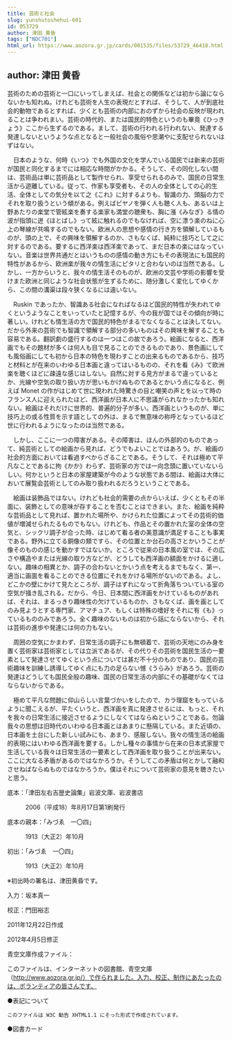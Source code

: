 ```yaml
---
title: 芸術と社会
slug: yunshutoshehui-601
id: 053729
author: 津田 黄昏
tags: ["NDC701"]
html_url: https://www.aozora.gr.jp/cards/001535/files/53729_46418.html
---
```


## author: 津田 黄昏

芸術のための芸術と一口にいってしまえば、社会との関係などは初から論にならないかも知れぬ。けれども芸術を人生の表現だとすれば、そうして、人が到底社会的動物であるとすれば、少くとも芸術の内部におのずから社会の反映が現われることは争われまい。芸術の時代的、または国民的特色というのも畢竟《ひっきょう》ここから生ずるのである。まして、芸術の行われる行われない、発達する発達しないというような点となると一般社会の風俗や思潮やに支配せられないはずはない。

　日本のような、何時《いつ》でも外国の文化を学んでいる国民では新来の芸術が国民と同化するまでには相応な時間がかかる。そうして、その同化しない間は、芸術品は単に芸術品として製作せられ、享受せられるのみで、国民の日常生活から遊離している。従って、作家も享受者も、その人の全体としての心的生活、全体としての気分を以て之《これ》に対するよりも、智識の力、頭脳の力でそれを取り扱うという傾がある。例えばピヤノを弾く人も聴く人も、あるいは上野あたりの楽堂で管絃楽を奏する楽家も満堂の聴衆も、胸に漲《みなぎ》る情の波が指頭に迸《ほとばし》って絃に触れるのでもなければ、空に漂う楽のねに心上の琴線が共鳴するのでもない。欧洲人の思想や感情の行き方を領解しているものが、頭の上で、その興味を領解するのか、さもなくば、純粋に技巧として之に対するのである。要するに西洋楽は西洋楽であって、まだ日本の楽にはなっていない。音楽は世界共通だとはいうものの感情の動き方にもその表現法にも国民的特性があるから、欧洲楽が我々の情生活にピタリと合わないのは当然である。しかし、一方からいうと、我々の情生活そのものが、欧洲の文芸や学術の影響を受けまた欧洲と同じような社会状態が生ずるために、随分激しく変化してゆくから、この間の溝渠は段々狭くなるには違いない。

　Ruskin であったか、智識ある社会になればなるほど国民的特性が失われてゆくというようなことをいっていたと記憶するが、今の我が国ではその傾向が時に著しい。けれども情生活の方で国民的特色がまるでなくなることは決してない。だから外来の芸術でも智識で領解する部分の多いものはその興味を解することも容易である。翻訳劇の盛行するのは一つはこの故であろう。絵画になると、西洋画でもその題材が多くは何人も目で見ることのできるものであり、景色画にしても風俗画にしても初から日本の特色を現わすことの出来るものであるから、技巧と材料とが在来のいわゆる日本画と違ってはいるものの、それを看《み》て欧洲楽を聴くほどに疎遠な感じはしない。自然に対する見方がまるで違っているとか、光線や空気の取り扱い方が思いもかけぬものであるとかいう点になると、例えば Monet の作がはじめて世に現われた時驚きの目と嘲笑の声とを以って時のフランス人に迎えられたほど、西洋画が日本人に不思議がられなかったかも知れない。絵画はそれだけに世界的、普遍的分子が多い。西洋画というものが、単に技巧上の或る性質を示す語としての外は、まるで無意味の称呼となっているほど世に行われるようになったのは当然である。

　しかし、ここに一つの障害がある。その障害は、ほんの外部的のものであって、純芸術としての絵画から見れば、どうでもよいことではあろう。が、絵画の社会的方面においては看過すべからざることである。そうして、それは極めて平凡なことであるに拘《かか》わらず、芸術家の方では一向念頭に置いていないらしい。何かというと日本の家屋建築が今のような状態である間は、絵画は大体において展覧会芸術としてのみ取り扱われるだろうということである。

　絵画は装飾品ではない。けれども社会的需要の点からいえば、少くともその半面に、装飾としての意味が存することを否むことはできまい。また、絵画を純粋な芸術品として見れば、置かれた場所や、かけられた位置によってその芸術的価値が増減せられたるものでもない。けれども、作品とその置かれた室の全体の空気と、シックリ調子が合った時、はじめて看る者の美意識が満足することも事実である。野外に立てる銅像の類ですら、その位置とか台石の高さとかいうことが像そのものの感じを動かすではないか。ところで従来の日本風の室では、その広さや構造やまたは光線の取り方などが、どうしても西洋画の額面をかけるに適しない。趣味の相異とか、調子の合わないとかいう点を考えるまでもなく、第一、適当に画面を看ることのできる位置にそれをかける場所がないのである。よし、どこかの壁にかけて見たところが、調子はずれになって折角落ちついている室の空気が掻き乱される。だから、今日、日本間に西洋画をかけているものがあれば、それは、まるっきり趣味性の欠けているものか、さもなくば、画を画としてのみ見ようとする専門家、アマチュア、もしくは特殊の嗜好をそれに有《も》っているもののみであろう。全く趣味のないものは初から話にならないから、それは芸術の進歩や発達には何の力もない。

　周囲の空気にかまわず、日常生活の調子にも無頓着で、芸術の天地にのみ身を置く芸術家は芸術家としては立派であるが、その代りその芸術を国民生活の一要素として発達させてゆくという点については甚だ不十分のものであり、国民の芸術趣味を訓練し誘導してゆく点にも力の足らない憾《うらみ》があろう。芸術の発達はどうしても国民全般の趣味、国民の日常生活の内部にその基礎がなくてはならないからである。

　極めて平凡な問題に仰山らしい言葉づかいをしたので、カラ理窟をもっているように聞こえるが、平たくいうと、西洋画を真に発達させるには、もっと、それを我々の日常生活に接近させるようにしなくてはならぬということである。勿論我々の思想は旧時代のいわゆる日本画とはあまりに懸隔している。また近頃の、日本画を土台にした新しい試みにも、あまり、感服しない。我々の情生活の絵画的表現にはいわゆる西洋画を要する。しかし種々の事情から在来の日本式家屋で生活している我々は日常生活の一要素として西洋画を取り扱うことが出来ない。ここに大なる矛盾があるのではなかろうか。そうしてこの矛盾は何とかして融和させねばならぬものではなかろうか。僕はそれについて芸術家の意見を聴きたいと思う。













底本：「津田左右吉歴史論集」岩波文庫、岩波書店

　　　2006（平成18）年8月17日第1刷発行

底本の親本：「みづゑ　一〇四」

　　　1913（大正2）年10月

初出：「みづゑ　一〇四」

　　　1913（大正2）年10月

※初出時の署名は、津田黄昏です。

入力：坂本真一

校正：門田裕志

2011年12月22日作成

2012年4月5日修正

青空文庫作成ファイル：

このファイルは、インターネットの図書館、青空文庫（http://www.aozora.gr.jp/）で作られました。入力、校正、制作にあたったのは、ボランティアの皆さんです。













●表記について


	このファイルは W3C 勧告 XHTML1.1 にそった形式で作成されています。







●図書カード
